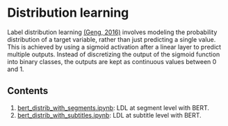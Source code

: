 # Distribution learning

Label distribution learning [(Geng, 2016)](https://arxiv.org/pdf/1408.6027.pdf) involves modeling the probability distribution of a target variable, rather than just predicting a single value. This is achieved by using a sigmoid activation after a linear layer to predict multiple outputs. Instead of discretizing the output of the sigmoid function into binary classes, the outputs are kept as continuous values between 0 and 1.

## Contents

1. [bert_distrib_with_segments.ipynb](https://github.com/ffedox/nlp/blob/main/distribution/bert_distrib_with_segments.ipynb): LDL at segment level with BERT.
2. [bert_distrib_with_subtitles.ipynb](): LDL at subtitle level with BERT.
